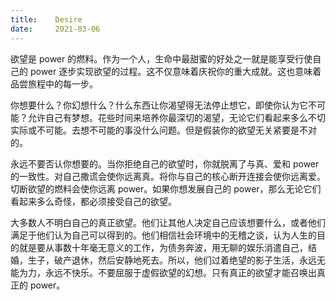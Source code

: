 ```yaml
---
title:    Desire
date:     2021-03-06
---
```


欲望是 power 的燃料。作为一个人，生命中最甜蜜的好处之一就是能享受行使自己的 power 逐步实现欲望的过程。这不仅意味着庆祝你的重大成就。这也意味着品尝旅程中的每一步。

你想要什么？你幻想什么？什么东西让你渴望得无法停止想它，即使你认为它不可能？允许自己有梦想。花些时间来培养你最深切的渴望，无论它们看起来多么不切实际或不可能。去想不可能的事没什么问题。但是假装你的欲望无关紧要是不对的。

永远不要否认你想要的。当你拒绝自己的欲望时，你就脱离了与真、爱和 power 的一致性。对自己撒谎会使你远离真。将你与自己的核心断开连接会使你远离爱。切断欲望的燃料会使你远离 power。如果你想发展自己的 power，那么无论它们看起来多么奇怪，都必须接受自己的欲望。

大多数人不明白自己的真正欲望。他们让其他人决定自己应该想要什么，或者他们满足于他们认为自己可以得到的。他们相信社会环境中的无稽之谈，认为人生的目的就是要从事数十年毫无意义的工作，为债务奔波，用无聊的娱乐消遣自己，结婚，生子，破产退休，然后安静地死去。所以，他们过着绝望的影子生活，永远无能为力，永远不快乐。不要屈服于虚假欲望的幻想。只有真正的欲望才能召唤出真正的 power。
